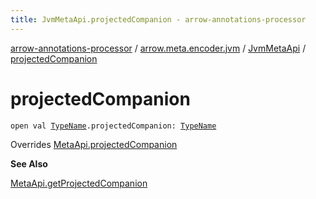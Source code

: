 ```yaml
---
title: JvmMetaApi.projectedCompanion - arrow-annotations-processor
---
```


[arrow-annotations-processor](../../index.html) / [arrow.meta.encoder.jvm](../index.html) / [JvmMetaApi](index.html) / [projectedCompanion](./projected-companion.html)

# projectedCompanion

`open val `[`TypeName`](../../arrow.meta.ast/-type-name/index.html)`.projectedCompanion: `[`TypeName`](../../arrow.meta.ast/-type-name/index.html)

Overrides [MetaApi.projectedCompanion](../../arrow.meta.encoder/-meta-api/projected-companion.html)

**See Also**

[MetaApi.getProjectedCompanion](#)

